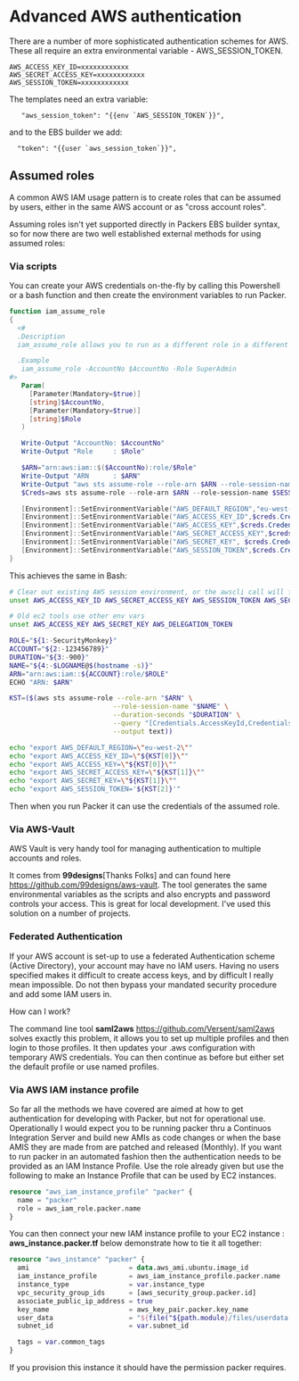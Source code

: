 # Advanced AWS authentication

There are a number of more sophisticated authentication schemes for AWS. These all require an extra environmental variable - AWS_SESSION_TOKEN.

```cli
AWS_ACCESS_KEY_ID=xxxxxxxxxxxx
AWS_SECRET_ACCESS_KEY=xxxxxxxxxxxx
AWS_SESSION_TOKEN=xxxxxxxxxxxx
```

The templates need an extra variable:

```packer
   "aws_session_token": "{{env `AWS_SESSION_TOKEN`}}",
```

and to the EBS builder we add:

```packer
  "token": "{{user `aws_session_token`}}",
```

## Assumed roles

A common AWS IAM usage pattern is to create roles that can be assumed by users, either in the same AWS account or as "cross account roles".

Assuming roles isn't yet supported directly in Packers EBS builder syntax, so for now there are two well established external methods for using assumed roles:

### Via scripts

You can create your AWS credentials on-the-fly by calling this Powershell or a bash function and then create the environment variables to run Packer.

```powershell
function iam_assume_role
{
  <#
  .Description
  iam_assume_role allows you to run as a different role in a different account

  .Example
   iam_assume_role -AccountNo $AccountNo -Role SuperAdmin
#>
   Param(
     [Parameter(Mandatory=$true)]
     [string]$AccountNo,
     [Parameter(Mandatory=$true)]
     [string]$Role
   )

   Write-Output "AccountNo: $AccountNo"
   Write-Output "Role     : $Role"

   $ARN="arn:aws:iam::$($AccountNo):role/$Role"
   Write-Output "ARN      : $ARN"
   Write-Output "aws sts assume-role --role-arn $ARN --role-session-name $SESSION_NAME --duration-seconds 3600"
   $Creds=aws sts assume-role --role-arn $ARN --role-session-name $SESSION_NAME --duration-seconds 3600 |convertfrom-json

   [Environment]::SetEnvironmentVariable("AWS_DEFAULT_REGION","eu-west-2")
   [Environment]::SetEnvironmentVariable("AWS_ACCESS_KEY_ID",$creds.Credentials.AccessKeyId)
   [Environment]::SetEnvironmentVariable("AWS_ACCESS_KEY",$creds.Credentials.AccessKeyId)
   [Environment]::SetEnvironmentVariable("AWS_SECRET_ACCESS_KEY",$creds.Credentials.SecretAccessKey)
   [Environment]::SetEnvironmentVariable("AWS_SECRET_KEY", $creds.Credentials.SecretAccessKey)
   [Environment]::SetEnvironmentVariable("AWS_SESSION_TOKEN",$creds.Credentials.SessionToken)
}
```

This achieves the same in Bash:

```bash
# Clear out existing AWS session environment, or the awscli call will fail
unset AWS_ACCESS_KEY_ID AWS_SECRET_ACCESS_KEY AWS_SESSION_TOKEN AWS_SECURITY_TOKEN

# Old ec2 tools use other env vars
unset AWS_ACCESS_KEY AWS_SECRET_KEY AWS_DELEGATION_TOKEN

ROLE="${1:-SecurityMonkey}"
ACCOUNT="${2:-123456789}"
DURATION="${3:-900}"
NAME="${4:-$LOGNAME@$(hostname -s)}"
ARN="arn:aws:iam::${ACCOUNT}:role/$ROLE"
ECHO "ARN: $ARN"

KST=($(aws sts assume-role --role-arn "$ARN" \
                          --role-session-name "$NAME" \
                          --duration-seconds "$DURATION" \
                          --query "[Credentials.AccessKeyId,Credentials.SecretAccessKey,Credentials.SessionToken]" \
                          --output text))

echo "export AWS_DEFAULT_REGION=\"eu-west-2\""
echo "export AWS_ACCESS_KEY_ID=\"${KST[0]}\""
echo "export AWS_ACCESS_KEY=\"${KST[0]}\""
echo "export AWS_SECRET_ACCESS_KEY=\"${KST[1]}\""
echo "export AWS_SECRET_KEY=\"${KST[1]}\""
echo "export AWS_SESSION_TOKEN='${KST[2]}'"
```

Then when you run Packer it can use the credentials of the assumed role.

### Via AWS-Vault

AWS Vault is very handy tool for managing authentication to multiple accounts and roles.

It comes from **99designs**[Thanks Folks] and can found here <https://github.com/99designs/aws-vault>. The tool generates the same environmental variables as the scripts and also encrypts and password controls your access. This is great for local development. I've used this solution on a number of projects.

### Federated Authentication

If your AWS account is set-up to use a federated Authentication scheme (Active Directory), your account may have no IAM users. Having no users specified makes it difficult to create access keys, and by difficult I really mean impossible. Do not then bypass your mandated security procedure and add some IAM users in.

How can I work?

The command line tool  **saml2aws** <https://github.com/Versent/saml2aws> solves exactly this problem, it allows you to set up multiple profiles and then login to those profiles.
It then updates your .aws configuration with temporary AWS credentials. You can then continue as before but either set the default profile or use named profiles.

### Via AWS IAM instance profile

So far all the methods we have covered are aimed at how to get authentication for developing with Packer, but not for operational use.
Operationally I would expect you to be running packer thru a Continuos Integration Server and build new AMIs as code changes or when the base AMIS they are made from are patched and released (Monthly).
If you want to run packer in an automated fashion then the authentication needs to be provided as an IAM Instance Profile.
Use the role already given but use the following to make an Instance Profile that can be used by EC2 instances.

```terraform
resource "aws_iam_instance_profile" "packer" {
  name = "packer"
  role = aws_iam_role.packer.name
}
```

You can then connect your new IAM instance profile to your EC2 instance :
**aws_instance.packer.tf** below demonstrate how to tie it all together:

```terraform
resource "aws_instance" "packer" {
  ami                         = data.aws_ami.ubuntu.image_id
  iam_instance_profile        = aws_iam_instance_profile.packer.name
  instance_type               = var.instance_type
  vpc_security_group_ids      = [aws_security_group.packer.id]
  associate_public_ip_address = true
  key_name                    = aws_key_pair.packer.key_name
  user_data                   = "${file("${path.module}/files/userdata.sh")}"
  subnet_id                   = var.subnet_id

  tags = var.common_tags
}
```

If you provision this instance it should have the permission packer requires.
